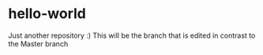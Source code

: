 # hello-world
Just another repository :)
This will be the branch that is edited in contrast to the Master branch
